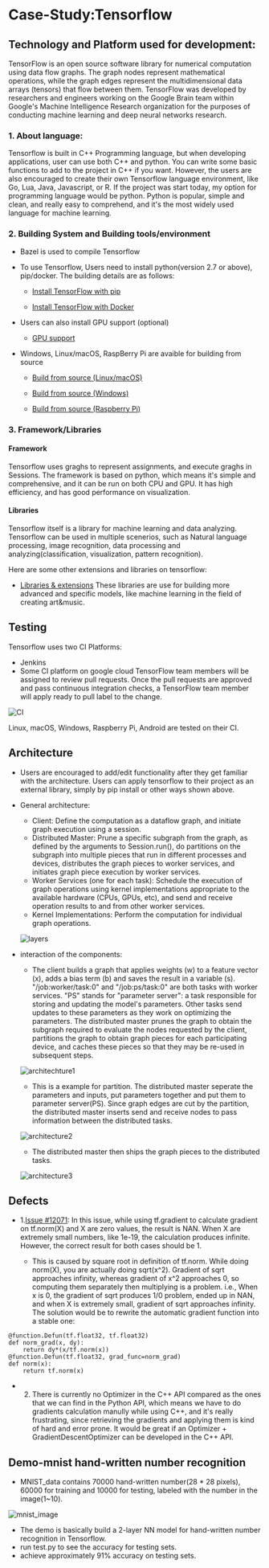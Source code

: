 # Case-Study:Tensorflow
## Technology and Platform used for development:
TensorFlow is an open source software library for numerical computation using data flow graphs. The graph nodes represent mathematical 
operations, while the graph edges represent the multidimensional data arrays (tensors) that flow between them. TensorFlow was developed 
by researchers and engineers working on the Google Brain team within Google's Machine Intelligence Research organization for the purposes 
of conducting machine learning and deep neural networks research. 

### 1. About language:
Tensorflow is built in C++ Programming language, but when developing applications, user can use both C++ and python. You can write some 
basic functions to add to the project in C++ if you want. However, the users are also encouraged to create their own Tensorflow language 
environment, like Go, Lua, Java, Javascript, or R. If the project was start today, my option for programming language would be python.
Python is popular, simple and clean, and really easy to comprehend, and it's the most widely used language for machine learning.

### 2. Building System and Building tools/environment
- Bazel is used to compile Tensorflow
- To use Tensorflow, Users need to install python(version 2.7 or above), pip/docker. The building details are as follows:

  - [Install TensorFlow with pip](https://www.tensorflow.org/install/pip)
  
  - [Install TensorFlow with Docker](https://www.tensorflow.org/install/docker)
  
- Users can also install GPU support (optional)

  - [GPU support](https://www.tensorflow.org/install/gpu)
  
- Windows, Linux/macOS, RaspBerry Pi are avaible for building from source

  - [Build from source (Linux/macOS)](https://www.tensorflow.org/install/source)
  
  - [Build from source (Windows)](https://www.tensorflow.org/install/source_windows)
  
  - [Build from source (Raspberry Pi)](https://www.tensorflow.org/install/source_rpi)
  
### 3. Framework/Libraries

#### Framework
Tensorflow uses graghs to represent assignments, and execute graghs in Sessions. The framework is based on python, which means it's simple 
and comprehensive, and it can be run on both CPU and GPU. It has high efficiency, and has good performance on visualization.

#### Libraries

Tensorflow itself is a library for machine learning and data analyzing. Tensorflow can be used in multiple scenerios, such as Natural 
language processing, image recognition, data processing and analyzing(classification, visualization, pattern recognition).

Here are some other extensions and libraries on tensorflow:
- [Libraries & extensions](https://www.tensorflow.org/resources/libraries-extensions)
These libraries are use for building more advanced and specific models, like machine learning in the field of creating art&music.

## Testing
Tensorflow uses two CI Platforms:
- Jenkins
- Some CI platform on google cloud
TensorFlow team members will be assigned to review pull requests. Once the pull requests are approved and pass continuous 
integration checks, a TensorFlow team member will apply ready to pull label to the change. 

![CI](https://github.com/ec500-software-engineering/case-study-ZhengyangTang/blob/master/case1.PNG?raw=true)

Linux, macOS, Windows, Raspberry Pi, Android are tested on their CI.

## Architecture
- Users are encouraged to add/edit functionality after they get familiar with the architecture. Users can apply tensorflow to their project as an external library, simply by pip install or other ways shown above.

- General architecture:
  - Client: Define the computation as a dataflow graph, and initiate graph execution using a session.
  - Distributed Master: Prune a specific subgraph from the graph, as defined by the arguments to Session.run(), do partitions on 
  the subgraph into multiple pieces that run in different processes and devices, distributes the graph pieces to worker services, and initiates graph piece execution by worker services.
  - Worker Services (one for each task): Schedule the execution of graph operations using kernel implementations appropriate to the available hardware (CPUs, GPUs, etc), and send and receive operation results to and from other worker services.
  - Kernel Implementations: Perform the computation for individual graph operations.
  
  ![layers](https://github.com/ec500-software-engineering/case-study-ZhengyangTang/blob/master/layers.png?raw=true)
  
- interaction of the components:
  - The client builds a graph that applies weights (w) to a feature vector (x), adds a bias term (b) and saves the result in a variable (s). "/job:worker/task:0" and "/job:ps/task:0" are both tasks with worker services. "PS" stands for "parameter server": a task responsible for storing and updating the model's parameters. Other tasks send updates to these parameters as they work on optimizing the parameters. The distributed master prunes the graph to obtain the subgraph required to evaluate the nodes requested by the client,
partitions the graph to obtain graph pieces for each participating device, and caches these pieces so that they may be re-used in subsequent steps. 
  
  ![architechture1](https://github.com/ec500-software-engineering/case-study-ZhengyangTang/blob/master/archi1.PNG?raw=true)

  - This is a example for partition. The distributed master seperate the parameters and inputs, put parameters together and put them to parameter server(PS). Since graph edges are cut by the partition, the distributed master inserts send and receive nodes to pass information between the distributed tasks. 
  
  ![architecture2](https://github.com/ec500-software-engineering/case-study-ZhengyangTang/blob/master/archi2.PNG?raw=true)

  - The distributed master then ships the graph pieces to the distributed tasks.
  
  ![architecture3](https://github.com/ec500-software-engineering/case-study-ZhengyangTang/blob/master/archi3.PNG?raw=true)
  
## Defects

- 1.[Issue #12071](https://github.com/tensorflow/tensorflow/issues/12071): In this issue, while using tf.gradient to calculate gradient
 on tf.norm(X) and X are zero values, the result is NAN. When X are extremely small numbers, like 1e-19, the calculation produces infinite. However, the correct result for both cases should be 1.
 
  - This is caused by square root in definition of tf.norm. While doing norm(X), you are actually doing sqrt(x^2). Gradient of sqrt approaches infinity, whereas gradient of x^2 approaches 0, so computing them separately then multiplying is a problem. i.e., When x is 0, the gradient of sqrt produces 1/0 problem, ended up in NAN, and when X is extremely small, gradient of sqrt approaches infinity. The solution would be to rewrite the automatic gradient function into a stable one:
  
```
@function.Defun(tf.float32, tf.float32)
def norm_grad(x, dy):
    return dy*(x/tf.norm(x))
@function.Defun(tf.float32, grad_func=norm_grad)
def norm(x):
    return tf.norm(x)
```
  
- 2. There is currently no Optimizer in the C++ API compared as the ones that we can find in the Python API, which means we have to do gradients calculation manully while using C++, and it's really frustrating, since retrieving the gradients and applying them is kind of hard and error prone. It would be great if an Optimizer + GradientDescentOptimizer can be developed in the C++ API.

## Demo-mnist hand-written number recognition
  
- MNIST_data contains 70000 hand-written number(28 * 28 pixels), 60000 for training and 10000 for testing, labeled with the number in the image(1~10). 

![mnist_image](https://github.com/ec500-software-engineering/case-study-ZhengyangTang/blob/master/mnist.PNG?raw=true)

- The demo is basically build a 2-layer NN model for hand-written number recognition in Tensorflow.
- run test.py to see the accuracy for testing sets.
- achieve approximately 91% accuracy on testing sets.
